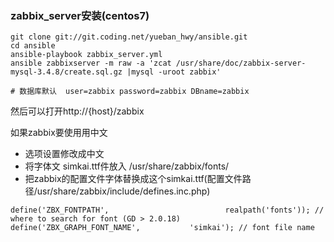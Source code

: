 ### zabbix_server安装(centos7)

```shell
git clone git://git.coding.net/yueban_hwy/ansible.git
cd ansible
ansible-playbook zabbix_server.yml
ansible zabbixserver -m raw -a 'zcat /usr/share/doc/zabbix-server-mysql-3.4.8/create.sql.gz |mysql -uroot zabbix'

# 数据库默认  user=zabbix password=zabbix DBname=zabbix
```
然后可以打开http://{host}/zabbix

如果zabbix要使用用中文
* 选项设置修改成中文
* 将字体文 simkai.ttf件放入 /usr/share/zabbix/fonts/
* 把zabbix的配置文件字体替换成这个simkai.ttf(配置文件路径/usr/share/zabbix/include/defines.inc.php)

```shell
define('ZBX_FONTPATH',                          realpath('fonts')); // where to search for font (GD > 2.0.18)
define('ZBX_GRAPH_FONT_NAME',           'simkai'); // font file name
```

